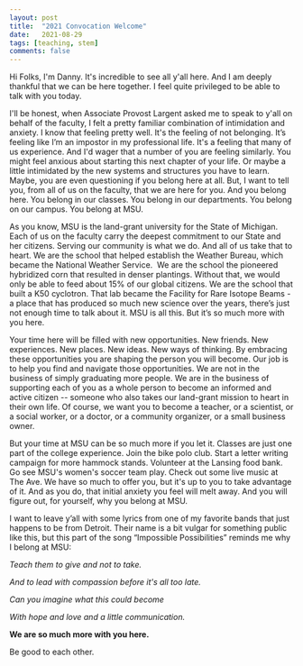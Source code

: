 ```yaml
---
layout: post
title:  "2021 Convocation Welcome"
date:   2021-08-29
tags: [teaching, stem]
comments: false
---
```


Hi Folks, I'm Danny. It's incredible to see all y'all here. And I am deeply thankful that we can be here together. I feel quite privileged to be able to talk with you today.

I'll be honest, when Associate Provost Largent asked me to speak to y'all on behalf of the faculty, I felt a pretty familiar combination of intimidation and anxiety. I know that feeling pretty well. It's the feeling of not belonging. It’s feeling like I’m an impostor in my professional life. It's a feeling that many of us experience. And I'd wager that a number of you are feeling similarly. You might feel anxious about starting this next chapter of your life. Or maybe a little intimidated by the new systems and structures you have to learn. Maybe, you are even questioning if you belong here at all. But, I want to tell you, from all of us on the faculty, that we are here for you. And you belong here. You belong in our classes. You belong in our departments. You belong on our campus. You belong at MSU. 

As you know, MSU is the land-grant university for the State of Michigan. Each of us on the faculty carry the deepest commitment to our State and her citizens. Serving our community is what we do. And all of us take that to heart. We are the school that helped establish the Weather Bureau, which became the National Weather Service.  We are the school the pioneered hybridized corn that resulted in denser plantings. Without that, we would only be able to feed about 15% of our global citizens. We are the school that built a K50 cyclotron. That lab became the Facility for Rare Isotope Beams - a place that has produced so much new science over the years, there’s just not enough time to talk about it. MSU is all this. But it’s so much more with you here. 

Your time here will be filled with new opportunities. New friends. New experiences. New places. New ideas. New ways of thinking. By embracing these opportunities you are shaping the person you will become. Our job is to help you find and navigate those opportunities. We are not in the business of simply graduating more people. We are in the business of supporting each of you as a whole person to become an informed and active citizen -- someone who also takes our land-grant mission to heart in their own life. Of course, we want you to become a teacher, or a scientist, or a social worker, or a doctor, or a community organizer, or a small business owner.

But your time at MSU can be so much more if you let it. Classes are just one part of the college experience. Join the bike polo club. Start a letter writing campaign for more hammock stands. Volunteer at the Lansing food bank. Go see MSU's women's soccer team play. Check out some live music at The Ave. We have so much to offer you, but it's up to you to take advantage of it. And as you do, that initial anxiety you feel will melt away. And you will figure out, for yourself, why you belong at MSU.

I want to leave y’all with some lyrics from one of my favorite bands that just happens to be from Detroit. Their name is a bit vulgar for something public like this, but this part of the song “Impossible Possibilities” reminds me why I belong at MSU:

*Teach them to give and not to take.*

*And to lead with compassion before it's all too late.*

*Can you imagine what this could become*

*With hope and love and a little communication.*

**We are so much more with you here.**

Be good to each other.
